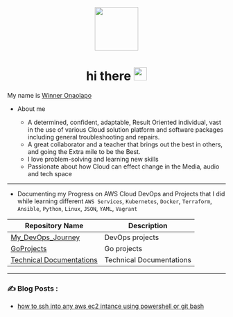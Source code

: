 <div id="header" align="center">
  <img src="https://media.giphy.com/media/M9gbBd9nbDrOTu1Mqx/giphy.gif" width="100"/>
</div>
<h1 align="center">
  hi there
  <img src="https://media.giphy.com/media/hvRJCLFzcasrR4ia7z/giphy.gif" width="30px"/>
</h1>

My name is [Winner Onaolapo](https://www.linkedin.com/in/winneronaolapo/)

- About me

    * A determined, confident, adaptable, Result Oriented individual, vast in the use of various Cloud solution platform and software packages including general troubleshooting and repairs. 
    * A great collaborator and a teacher that brings out the best in others, and going the Extra mile to be the Best.
    * I love problem-solving and learning new skills 
    * Passionate about how Cloud can effect change in the Media, audio and tech space 

----

- Documenting my Progress on AWS Cloud DevOps and Projects that I did while learning different  `AWS Services`,  `Kubernetes`, `Docker`, `Terraform`, `Ansible`, `Python`, `Linux`, `JSON`, `YAML`, `Vagrant`


| Repository Name | Description  |
  | ------ | ------ |
| [My_DevOps_Journey](https://github.com/WinnusJohn/My_DevOps_Journey.git) | DevOps projects |
| [GoProjects](https://github.com/winnusjohn/GoProjects.git) | Go projects |
| [Technical Documentations](https://github.com/winnusjohn/Techical_Documentations.git) | Technical Documentations |


---

### :writing_hand: Blog Posts :

   * [how to ssh into any aws ec2 intance using powershell or git bash](https://winneronaolapo.hashnode.dev/how-to-ssh-into-any-aws-ec2-instance-using-windowspowershell-or-git-bash)
